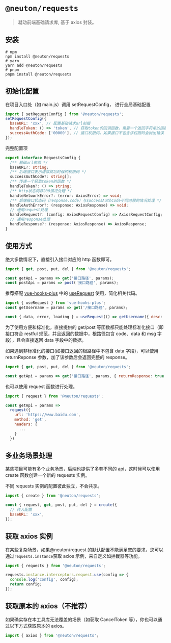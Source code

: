 # `@neuton/requests`

> 凝动前端基础请求库, 基于 axios 封装。

## 安装

```
# npm
npm install @neuton/requests
# yarn
yarn add @neuton/requests
# pnpm
pnpm install @neuton/requests

```

## 初始化配置

在项目入口处（如 main.js）调用 setRequestConfig， 进行全局基础配置

```javascript
import { setRequestConfig } from '@neuton/requests';
setRequestConfig({
  baseURL: 'xxx', // 配置基础请求url前缀
  handleToken: () => 'token', // 获取token的回调函数，需要一个返回字符串的函数
  successAuthCode: ['00000'], // 接口权限码。如果接口不包含该权限码会抛出错误
});
```

完整配置项

```typescript
export interface RequestsConfig {
  /** 基础url前缀 */
  baseURL?: string;
  /** 后端接口表示请求成功时候的权限码 */
  successAuthCode?: string[];
  /** 传递一个获取token的函数 */
  handleToken?: () => string;
  /** http状态码非200情况处理 */
  handleNetworkError?: (error: AxiosError) => void;
  /** 后端接口状态码（response.code）与successAuthCode不同时候的情况处理 */
  handleAuthError?: (response: AxiosResponse) => void;
  // 通用request处理
  handleRequest?: (config: AxiosRequestConfig) => AxiosRequestConfig;
  // 通用response处理
  handleResponse?: (response: AxiosResponse) => AxiosResponse;
}
```

## 使用方式

绝大多数情况下，直接引入接口对应的 http 函数即可。

```javascript
import { get, post, put, del } from '@neuton/requests';

const getApi = params => get('接口路径', params);
const postApi = params => post('接口路径', params);
```

推荐搭配 [vue-hooks-plus](https://inhiblab-core.gitee.io/docs/hooks/guide/) 中的 [useRequest](https://inhiblab-core.gitee.io/docs/hooks/useRequest/) 使用，简化相关代码。

```javascript
import { useRequest } from 'vue-hooks-plus';
const getUsername = params => get('/接口路径', params);

const { data, error, loading } = useRequest(() => getUsername({ desc: 'good' }));
```

为了使用方便和标准化，直接提供的 get/post 等函数都只能处理标准化接口（即接口符合 restful 规范，并且返回的数据中，根路径包含 code、data 和 msg 字段），且会直接返回 data 字段中的数据。

如果遇到非标准化的接口(如接口返回的根路径中不包含 data 字段)，可以使用 returnReponse 参数，加了该参数后会返回完整的 response。

```javascript
import { get, post, put, del } from '@neuton/requests';

const getApi = params => get('接口路径', params, { returnResponse: true });
```

也可以使用 request 函数进行处理。

```javascript
import { request } from '@neuton/requests';

const getApi = params =>
  request({
    url: 'https://www.baidu.com',
    method: 'get',
    headers: {
      ...
    }
  })
```

## 多业务场景处理

某些项目可能有多个业务场景，后端也提供了多套不同的 api，这时候可以使用 create 函数创建一个新的 requests 实例。

不同 requests 实例的配置彼此独立，不会共享。

```javascript
import { create } from '@neuton/requests';

const { request, get, post, put, del } = create({
  // 传入配置
  baseURL: 'xxx',
});
```

## 获取 axios 实例

在某些复杂场景，如果@neuton/request 的默认配置不能满足您的要求，您可以通过`requests.instance`获取 axios 示例，来自定义如拦截器等功能。

```javascript
import { requests } from '@neuton/requests';

requests.instance.interceptors.request.use(config => {
  console.log('config', config);
  return config;
});
```

## 获取原本的 axios（不推荐）

如果确实存在本工具库无法覆盖的场景（如获取 CancelToken 等），你也可以通过以下方式获取原本的 axios。

```javascript
import { axios } from '@neuton/requests';
```
